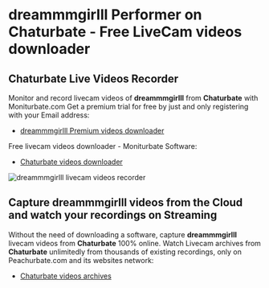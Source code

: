 # dreammmgirlll Performer on Chaturbate - Free LiveCam videos downloader

## Chaturbate Live Videos Recorder

Monitor and record livecam videos of **dreammmgirlll** from **Chaturbate** with Moniturbate.com
Get a premium trial for free by just and only registering with your Email address:
* [dreammmgirlll Premium videos downloader](https://moniturbate.com/request-demo-licence-key.html)

Free livecam videos downloader - Moniturbate Software:
* [Chaturbate videos downloader](https://moniturbate.com/moniturbate-download-software.html)

![dreammmgirlll livecam videos recorder](https://peachurnet.com/templates/moniturbate-software.png)


## Capture dreammmgirlll videos from the Cloud and watch your recordings on Streaming

Without the need of downloading a software, capture **dreammmgirlll** livecam videos from **Chaturbate** 100% online.
Watch Livecam archives from **Chaturbate** unlimitedly from thousands of existing recordings, only on Peachurbate.com and its websites network:
* [Chaturbate videos archives](https://peachurnet.com/)